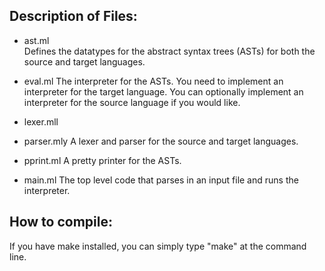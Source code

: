 Description of Files:
---------------------
  - ast.ml    
      Defines the datatypes for the abstract syntax trees (ASTs) for
      both the source and target languages.

  - eval.ml
      The interpreter for the ASTs. You need to implement an
      interpreter for the target language. You can optionally
      implement an interpreter for the source language if you would
      like.

  - lexer.mll
  - parser.mly
      A lexer and parser for the source and target languages.

  - pprint.ml
      A pretty printer for the ASTs.

  - main.ml
      The top level code that parses in an input file and runs the
      interpreter.

How to compile:
---------------

  If you have make installed, you can simply type "make" at the
  command line. 
